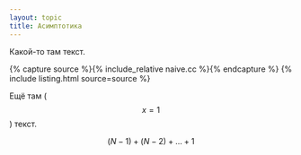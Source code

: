 ```yaml
---
layout: topic
title: Асимптотика
---
```

Какой-то там текст.

{% capture source %}{% include_relative naive.cc %}{% endcapture %}
{% include listing.html source=source %}

Ещё там ($$x = 1$$) текст.

$$(N - 1) + (N - 2) + \ldots + 1$$
